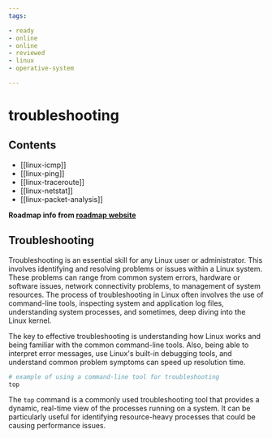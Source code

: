 ```yaml
---
tags:

- ready
- online
- online
- reviewed
- linux
- operative-system

---
```


# troubleshooting

## Contents

- [[linux-icmp]]
- [[linux-ping]]
- [[linux-traceroute]]
- [[linux-netstat]]
- [[linux-packet-analysis]]

__Roadmap info from [roadmap website](https://roadmap.sh/linux/troubleshooting)__

## Troubleshooting

Troubleshooting is an essential skill for any Linux user or administrator. This involves identifying and resolving problems or issues within a Linux system. These problems can range from common system errors, hardware or software issues, network connectivity problems, to management of system resources. The process of troubleshooting in Linux often involves the use of command-line tools, inspecting system and application log files, understanding system processes, and sometimes, deep diving into the Linux kernel.

The key to effective troubleshooting is understanding how Linux works and being familiar with the common command-line tools. Also, being able to interpret error messages, use Linux's built-in debugging tools, and understand common problem symptoms can speed up resolution time.

```bash
# example of using a command-line tool for troubleshooting
top

```

The `top` command is a commonly used troubleshooting tool that provides a dynamic, real-time view of the processes running on a system. It can be particularly useful for identifying resource-heavy processes that could be causing performance issues.
